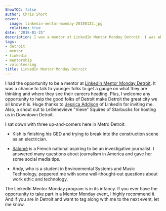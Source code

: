 ```yaml
---
ShowTOC: false
author: Chris Short
cover:
  image: linkedin-mentor-monday-20180122.jpg
  relative: true
date: "2018-01-25"
description: I was a mentor at LinkedIn Mentor Monday Detroit. I was able to talk  to younger folks and gauge what they are thinking and where they see their careers heading.
tags:
- detroit
- mentor
- linkedin
- mentorship
- volunteering
title: LinkedIn Mentor Monday Detroit
---
```


I had the opportunity to be a mentor at [LinkedIn Mentor Monday Detroit](https://www.linkedin.com/feed/update/activity:6362098620212273152/). It was a chance to talk to younger folks to get a gauge on what they are thinking and where they see their careers heading. Plus, I welcome any opportunity to help the good folks of Detroit make Detroit the great city we all know it is. Huge thanks to [Jessica Addison](https://www.linkedin.com/in/jessicaaddison/) of LinkedIn for inviting me. Also, a shout out to LeGenevieve "Vieve" Squires of Starbucks for hosting us in Downtown Detroit.


I sat down with three up-and-comers here in Metro Detroit:

* Kish is finishing his GED and trying to break into the construction scene as an electrician.

* [Salomé](https://www.linkedin.com/in/salomé-mesdesirs-4119b6aa/) is a French national aspiring to be an investigative journalist. I answered many questions about journalism in America and gave her some social media tips.

* Andy, who is a student in Environmental Systems and Music Technology, peppered me with some well-thought-out questions about work ethic and technology.


The LinkedIn Mentor Monday program is in its infancy. If you ever have the opportunity to take part in a Mentor Monday event, I highly recommend it. And if you are in Detroit and want to tag along with me to the next event, let me know.
